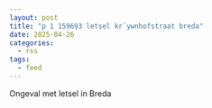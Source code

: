 ```yaml
---
layout: post
title: "p 1 159693 letsel kr`ywnhofstraat breda"
date: 2025-04-26
categories: 
  - rss
tags: 
  - feed
---
```


Ongeval met letsel in Breda
